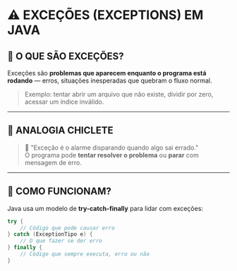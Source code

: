 # ⚠️ EXCEÇÕES (EXCEPTIONS) EM JAVA

## 🧠 O QUE SÃO EXCEÇÕES?

Exceções são **problemas que aparecem enquanto o programa está rodando** — erros, situações inesperadas que quebram o fluxo normal.

> Exemplo: tentar abrir um arquivo que não existe, dividir por zero, acessar um índice inválido.

---

## 🧠 ANALOGIA CHICLETE

> 🚨 "Exceção é o alarme disparando quando algo sai errado."  
> O programa pode **tentar resolver o problema** ou **parar** com mensagem de erro.

---

## 🧪 COMO FUNCIONAM?

Java usa um modelo de **try-catch-finally** para lidar com exceções:

```java
try {
    // Código que pode causar erro
} catch (ExceptionTipo e) {
    // O que fazer se der erro
} finally {
    // Código que sempre executa, erro ou não
}
